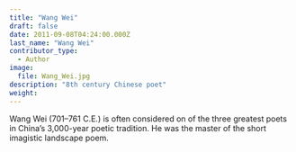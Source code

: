 ```yaml
---
title: "Wang Wei"
draft: false
date: 2011-09-08T04:24:00.000Z
last_name: "Wang Wei"
contributor_type:
  - Author
image:
  file: Wang_Wei.jpg
description: "8th century Chinese poet"
weight:
---
```


Wang Wei (701–761 C.E.) is often considered on of the three greatest poets in China’s 3,000-year poetic tradition. He was the master of the short imagistic landscape poem.

